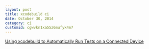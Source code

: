 ```yaml
---
layout: post
title: xcodebuild ci
date: October 30, 2014
category: ci
customid: cgwvkn1xa55z6mufyk4n7
---
```


[Using xcodebuild to Automatically Run Tests on a Connected Device][1]

[1]: http://www.maytro.com/2014/05/11/using-xcodebuild-to-automatically-run-tests-on-connected-device.html
